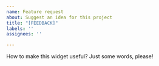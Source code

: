 ```yaml
---
name: Feature request
about: Suggest an idea for this project
title: "[FEEDBACK]"
labels: ''
assignees: ''

---
```


How to make this widget useful? Just some words, please!
